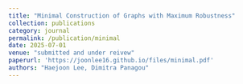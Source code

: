 ```yaml
---
title: "Minimal Construction of Graphs with Maximum Robustness"
collection: publications
category: journal
permalink: /publication/minimal
date: 2025-07-01
venue: "submitted and under reivew"
paperurl: 'https://joonlee16.github.io/files/minimal.pdf'
authors: "Haejoon Lee, Dimitra Panagou"
---
```


